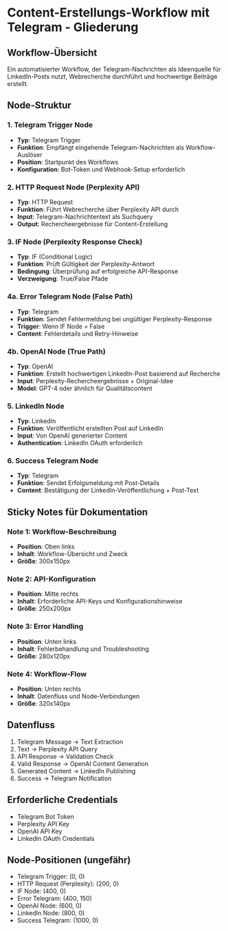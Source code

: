 # Content-Erstellungs-Workflow mit Telegram - Gliederung

## Workflow-Übersicht
Ein automatisierter Workflow, der Telegram-Nachrichten als Ideenquelle für LinkedIn-Posts nutzt, Webrecherche durchführt und hochwertige Beiträge erstellt.

## Node-Struktur

### 1. Telegram Trigger Node
- **Typ**: Telegram Trigger
- **Funktion**: Empfängt eingehende Telegram-Nachrichten als Workflow-Auslöser
- **Position**: Startpunkt des Workflows
- **Konfiguration**: Bot-Token und Webhook-Setup erforderlich

### 2. HTTP Request Node (Perplexity API)
- **Typ**: HTTP Request
- **Funktion**: Führt Webrecherche über Perplexity API durch
- **Input**: Telegram-Nachrichtentext als Suchquery
- **Output**: Rechercheergebnisse für Content-Erstellung

### 3. IF Node (Perplexity Response Check)
- **Typ**: IF (Conditional Logic)
- **Funktion**: Prüft Gültigkeit der Perplexity-Antwort
- **Bedingung**: Überprüfung auf erfolgreiche API-Response
- **Verzweigung**: True/False Pfade

### 4a. Error Telegram Node (False Path)
- **Typ**: Telegram
- **Funktion**: Sendet Fehlermeldung bei ungültiger Perplexity-Response
- **Trigger**: Wenn IF Node = False
- **Content**: Fehlerdetails und Retry-Hinweise

### 4b. OpenAI Node (True Path)
- **Typ**: OpenAI
- **Funktion**: Erstellt hochwertigen LinkedIn-Post basierend auf Recherche
- **Input**: Perplexity-Rechercheergebnisse + Original-Idee
- **Model**: GPT-4 oder ähnlich für Qualitätscontent

### 5. LinkedIn Node
- **Typ**: LinkedIn
- **Funktion**: Veröffentlicht erstellten Post auf LinkedIn
- **Input**: Von OpenAI generierter Content
- **Authentication**: LinkedIn OAuth erforderlich

### 6. Success Telegram Node
- **Typ**: Telegram
- **Funktion**: Sendet Erfolgsmeldung mit Post-Details
- **Content**: Bestätigung der LinkedIn-Veröffentlichung + Post-Text

## Sticky Notes für Dokumentation

### Note 1: Workflow-Beschreibung
- **Position**: Oben links
- **Inhalt**: Workflow-Übersicht und Zweck
- **Größe**: 300x150px

### Note 2: API-Konfiguration
- **Position**: Mitte rechts
- **Inhalt**: Erforderliche API-Keys und Konfigurationshinweise
- **Größe**: 250x200px

### Note 3: Error Handling
- **Position**: Unten links
- **Inhalt**: Fehlerbehandlung und Troubleshooting
- **Größe**: 280x120px

### Note 4: Workflow-Flow
- **Position**: Unten rechts
- **Inhalt**: Datenfluss und Node-Verbindungen
- **Größe**: 320x140px

## Datenfluss
1. Telegram Message → Text Extraction
2. Text → Perplexity API Query
3. API Response → Validation Check
4. Valid Response → OpenAI Content Generation
5. Generated Content → LinkedIn Publishing
6. Success → Telegram Notification

## Erforderliche Credentials
- Telegram Bot Token
- Perplexity API Key
- OpenAI API Key
- LinkedIn OAuth Credentials

## Node-Positionen (ungefähr)
- Telegram Trigger: (0, 0)
- HTTP Request (Perplexity): (200, 0)
- IF Node: (400, 0)
- Error Telegram: (400, 150)
- OpenAI Node: (600, 0)
- LinkedIn Node: (800, 0)
- Success Telegram: (1000, 0)